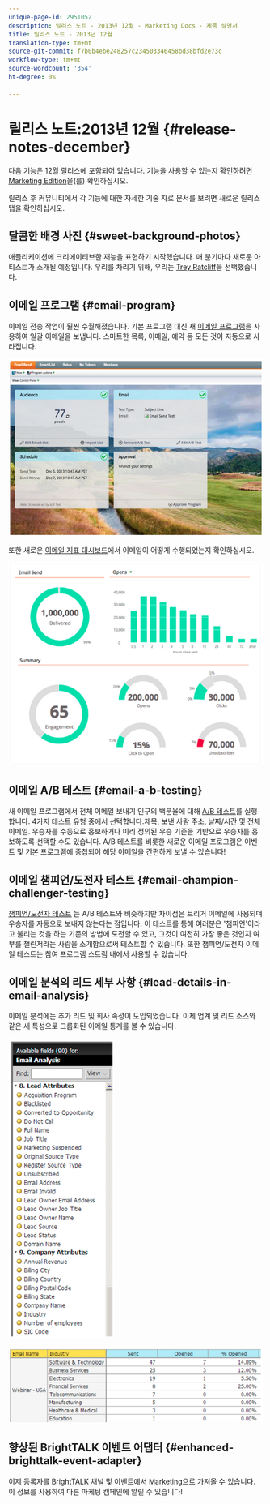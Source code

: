 ```yaml
---
unique-page-id: 2951052
description: 릴리스 노트 - 2013년 12월 - Marketing Docs - 제품 설명서
title: 릴리스 노트 - 2013년 12월
translation-type: tm+mt
source-git-commit: f7b0b4ebe248257c234503346458bd38bfd2e73c
workflow-type: tm+mt
source-wordcount: '354'
ht-degree: 0%

---
```



# 릴리스 노트:2013년 12월 {#release-notes-december}

다음 기능은 12월 릴리스에 포함되어 있습니다. 기능을 사용할 수 있는지 확인하려면 [Marketing Edition](http://docs.marketo.com/display/docs/assets/pricing.php)을(를) 확인하십시오.

릴리스 후 커뮤니티에서 각 기능에 대한 자세한 기술 자료 문서를 보려면 새로운 릴리스 탭을 확인하십시오.

## 달콤한 배경 사진 {#sweet-background-photos}

애플리케이션에 크리에이티브한 재능을 표현하기 시작했습니다. 매 분기마다 새로운 아티스트가 소개될 예정입니다. 우리를 차리기 위해, 우리는 [Trey Ratcliff](http://stuckincustoms.smugmug.com/)을 선택했습니다.

## 이메일 프로그램 {#email-program}

이메일 전송 작업이 훨씬 수월해졌습니다. 기본 프로그램 대신 새 [이메일 프로그램](/help/marketo/product-docs/email-marketing/email-programs/creating-an-email-program/understanding-email-programs.md)을 사용하여 일괄 이메일을 보냅니다. 스마트한 목록, 이메일, 예약 등 모든 것이 자동으로 사라집니다.

![](assets/image2014-9-22-17-3a19-3a55.png)

또한 새로운 [이메일 지표 대시보드](/help/marketo/product-docs/email-marketing/email-programs/email-program-data/view-the-email-program-dashboard.md)에서 이메일이 어떻게 수행되었는지 확인하십시오.

![](assets/image2014-9-22-17-3a20-3a14.png)

## 이메일 A/B 테스트 {#email-a-b-testing}

새 이메일 프로그램에서 전체 이메일 보내기 인구의 백분율에 대해 [A/B 테스트](/help/marketo/product-docs/email-marketing/email-programs/email-program-actions/email-test-a-b-test/add-an-a-b-test.md)를 실행합니다. 4가지 테스트 유형 중에서 선택합니다.제목, 보낸 사람 주소, 날짜/시간 및 전체 이메일. 우승자를 수동으로 홍보하거나 미리 정의된 우승 기준을 기반으로 우승자를 홍보하도록 선택할 수도 있습니다. A/B 테스트를 비롯한 새로운 이메일 프로그램은 이벤트 및 기본 프로그램에 중첩되어 해당 이메일을 간편하게 보낼 수 있습니다!

## 이메일 챔피언/도전자 테스트 {#email-champion-challenger-testing}

[챔피언/도전자 테스트](/help/marketo/product-docs/email-marketing/general/functions-in-the-editor/email-tests-champion-challenger/add-an-email-champion-challenger.md) 는 A/B 테스트와 비슷하지만 차이점은 트리거 이메일에 사용되며 우승자를 자동으로 보내지 않는다는 점입니다. 이 테스트를 통해 여러분은 &#39;챔피언&#39;이라고 불리는 것을 하는 기존의 방법에 도전할 수 있고, 그것이 여전히 가장 좋은 것인지 여부를 챌린저라는 사람을 소개함으로써 테스트할 수 있습니다. 또한 챔피언/도전자 이메일 테스트는 참여 프로그램 스트림 내에서 사용할 수 있습니다.

## 이메일 분석의 리드 세부 사항 {#lead-details-in-email-analysis}

이메일 분석에는 추가 리드 및 회사 속성이 도입되었습니다. 이제 업계 및 리드 소스와 같은 새 특성으로 그룹화된 이메일 통계를 볼 수 있습니다.

![](assets/image2014-9-22-17-3a20-3a43.png)

![](assets/image2014-9-22-17-3a21-3a18.png)

## 향상된 BrightTALK 이벤트 어댑터 {#enhanced-brighttalk-event-adapter}

이제 등록자를 BrightTALK 채널 및 이벤트에서 Marketing으로 가져올 수 있습니다. 이 정보를 사용하여 다른 마케팅 캠페인에 알릴 수 있습니다!
